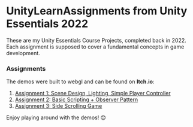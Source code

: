 #  UnityLearnAssignments from Unity Essentials 2022


These are my Unity Essentials Course Projects, completed back in 2022. <br> Each assignment is supposed to cover a fundamental concepts in game development.

### Assignments  
The demos were built to webgl and can be found on **Itch.io**:  
1. [Assignment 1: Scene Design, Lighting, Simple Player Controller](https://vrslurpin.itch.io/chapter-1-unity-learn)  
2. [Assignment 2: Basic Scripting + Observer Pattern](https://vrslurpin.itch.io/chapter-2-unity-learn)
3. [Assignment 3: Side Scrolling Game](https://vrslurpin.itch.io/gran-grams)

Enjoy playing around with the demos! 😊  
